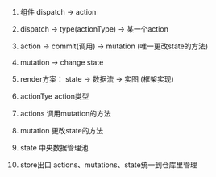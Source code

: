 1. 组件 dispatch -> action
2. dispatch -> type(actionType) -> 某一个action
3. action -> commit(调用) -> mutation (唯一更改state的方法)
4. mutation -> change state
5. render方案： state -> 数据流 -> 实图 (框架实现)


1. actionTye action类型
2. actions   调用mutation的方法
3. mutation  更改state的方法
4. state     中央数据管理池
5. store出口  actions、mutations、state统一到仓库里管理